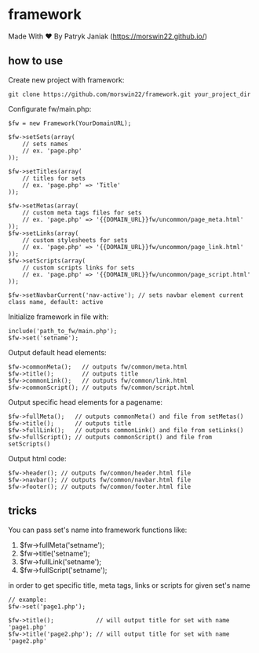 # framework
Made With ♥ By Patryk Janiak (https://morswin22.github.io/)

## how to use
Create new project with framework:

    git clone https://github.com/morswin22/framework.git your_project_dir

Configurate fw/main.php:

    $fw = new Framework(YourDomainURL);

    $fw->setSets(array(
        // sets names
        // ex. 'page.php'
    ));

    $fw->setTitles(array(
        // titles for sets
        // ex. 'page.php' => 'Title'
    ));

    $fw->setMetas(array(
        // custom meta tags files for sets
        // ex. 'page.php' => '{{DOMAIN_URL}}fw/uncommon/page_meta.html'
    ));
    $fw->setLinks(array(
        // custom stylesheets for sets
        // ex. 'page.php' => '{{DOMAIN_URL}}fw/uncommon/page_link.html'
    ));
    $fw->setScripts(array(
        // custom scripts links for sets
        // ex. 'page.php' => '{{DOMAIN_URL}}fw/uncommon/page_script.html'
    ));
     
    $fw->setNavbarCurrent('nav-active'); // sets navbar element current class name, default: active

Initialize framework in file with:

    include('path_to_fw/main.php'); 
    $fw->set('setname');

Output default head elements: 
 
    $fw->commonMeta();   // outputs fw/common/meta.html
    $fw->title();        // outputs title
    $fw->commonLink();   // outputs fw/common/link.html
    $fw->commonScript(); // outputs fw/common/script.html

Output specific head elements for a pagename:
 
    $fw->fullMeta();   // outputs commonMeta() and file from setMetas()
    $fw->title();      // outputs title
    $fw->fullLink();   // outputs commonLink() and file from setLinks()
    $fw->fullScript(); // outputs commonScript() and file from setScripts()

Output html code:
 
    $fw->header(); // outputs fw/common/header.html file
    $fw->navbar(); // outputs fw/common/navbar.html file
    $fw->footer(); // outputs fw/common/footer.html file

## tricks
You can pass set's name into framework functions like: 

1. $fw->fullMeta('setname'); 
1. $fw->title('setname');
1. $fw->fullLink('setname');
1. $fw->fullScript('setname');

in order to get specific title, meta tags, links or scripts for given set's name

    // example:
    $fw->set('page1.php');

    $fw->title();            // will output title for set with name 'page1.php'
    $fw->title('page2.php'); // will output title for set with name 'page2.php' 